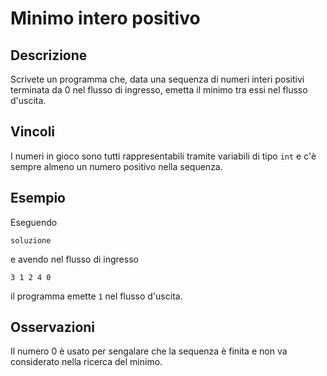 Minimo intero positivo
======================

Descrizione
-----------

Scrivete un programma che, data una sequenza di numeri interi positivi terminata
da 0 nel flusso di ingresso, emetta il minimo tra essi nel flusso d'uscita.


Vincoli
-------

I numeri in gioco sono tutti rappresentabili tramite variabili di tipo `int` e
c'è sempre almeno un numero positivo nella sequenza.


Esempio
-------

Eseguendo

    soluzione

e avendo nel flusso di ingresso

    3 1 2 4 0

il programma emette `1` nel flusso d'uscita.


Osservazioni
------------

Il numero 0 è usato per sengalare che la sequenza è finita e non va considerato
nella ricerca del minimo.

